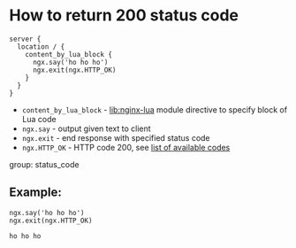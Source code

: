 # How to return 200 status code

```nginx
server {
  location / {
    content_by_lua_block {
      ngx.say('ho ho ho')
      ngx.exit(ngx.HTTP_OK)
    }
  }
}
```

- `content_by_lua_block` - [lib:nginx-lua](/nginx-lua/how-to-install-nginx-lua-module-in-ubuntu-ubuntuversion) module directive to specify block of Lua code
- `ngx.say` - output given text to client
- `ngx.exit` - end response with specified status code
- `ngx.HTTP_OK` - HTTP code 200, see [list of available codes](https://github.com/openresty/lua-nginx-module#http-status-constants)

group: status_code

## Example: 
```nginx
ngx.say('ho ho ho')
ngx.exit(ngx.HTTP_OK)
```
```
ho ho ho

```

